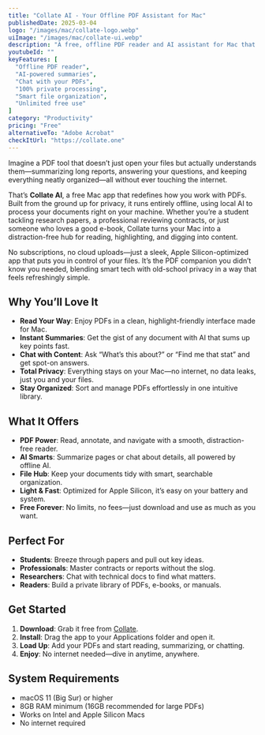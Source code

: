```yaml
---
title: "Collate AI - Your Offline PDF Assistant for Mac"
publishedDate: 2025-03-04
logo: "/images/mac/collate-logo.webp"
uiImage: "/images/mac/collate-ui.webp"
description: "A free, offline PDF reader and AI assistant for Mac that lets you read, highlight, summarize, and chat with your documents—all with total privacy."
youtubeId: ""
keyFeatures: [
  "Offline PDF reader",
  "AI-powered summaries",
  "Chat with your PDFs",
  "100% private processing",
  "Smart file organization",
  "Unlimited free use"
]
category: "Productivity"
pricing: "Free"
alternativeTo: "Adobe Acrobat"
checkItUrl: "https://collate.one"
---
```


Imagine a PDF tool that doesn’t just open your files but actually understands them—summarizing long reports, answering your questions, and keeping everything neatly organized—all without ever touching the internet.

That’s **Collate AI**, a free Mac app that redefines how you work with PDFs. Built from the ground up for privacy, it runs entirely offline, using local AI to process your documents right on your machine. Whether you’re a student tackling research papers, a professional reviewing contracts, or just someone who loves a good e-book, Collate turns your Mac into a distraction-free hub for reading, highlighting, and digging into content.

No subscriptions, no cloud uploads—just a sleek, Apple Silicon-optimized app that puts you in control of your files. It’s the PDF companion you didn’t know you needed, blending smart tech with old-school privacy in a way that feels refreshingly simple.

## Why You’ll Love It
- **Read Your Way**: Enjoy PDFs in a clean, highlight-friendly interface made for Mac.
- **Instant Summaries**: Get the gist of any document with AI that sums up key points fast.
- **Chat with Content**: Ask “What’s this about?” or “Find me that stat” and get spot-on answers.
- **Total Privacy**: Everything stays on your Mac—no internet, no data leaks, just you and your files.
- **Stay Organized**: Sort and manage PDFs effortlessly in one intuitive library.

## What It Offers
- **PDF Power**: Read, annotate, and navigate with a smooth, distraction-free reader.
- **AI Smarts**: Summarize pages or chat about details, all powered by offline AI.
- **File Hub**: Keep your documents tidy with smart, searchable organization.
- **Light & Fast**: Optimized for Apple Silicon, it’s easy on your battery and system.
- **Free Forever**: No limits, no fees—just download and use as much as you want.

## Perfect For
- **Students**: Breeze through papers and pull out key ideas.
- **Professionals**: Master contracts or reports without the slog.
- **Researchers**: Chat with technical docs to find what matters.
- **Readers**: Build a private library of PDFs, e-books, or manuals.

## Get Started
1. **Download**: Grab it free from [Collate](https://collate.one).
2. **Install**: Drag the app to your Applications folder and open it.
3. **Load Up**: Add your PDFs and start reading, summarizing, or chatting.
4. **Enjoy**: No internet needed—dive in anytime, anywhere.

## System Requirements
- macOS 11 (Big Sur) or higher
- 8GB RAM minimum (16GB recommended for large PDFs)
- Works on Intel and Apple Silicon Macs
- No internet required
